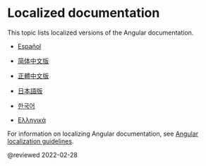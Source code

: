 # Localized documentation

This topic lists localized versions of the Angular documentation.

* [Español](http://docs.angular.lat) <!-- Español -->

* [简体中文版](https://angular.cn) <!-- 简体中文版 -->
* [正體中文版](https://angular.tw) <!-- 正體中文版 -->
* [日本語版](https://angular.jp) <!-- 日本語版 -->
* [한국어](https://angular.kr) <!-- 한국어 -->

* [Ελληνικά](https://angular-gr.web.app) <!-- Ελληνικά -->

For information on localizing Angular documentation, see [Angular localization guidelines](guide/localizing-angular).

<!-- links -->

<!-- external links -->

<!-- end links -->

@reviewed 2022-02-28